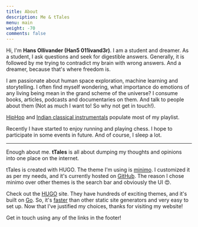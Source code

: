 ```yaml
---
title: About
description: Me & tTales
menu: main
weight: -70
comments: false
---
```


Hi, I'm **Hans Ollivander (Han5 011ivand3r)**. I am a student and dreamer. As a student, I ask questions and seek for digestible answers. Generally, it is followed by me trying to contradict my brain with wrong answers. And a dreamer, because that's where freedom is.

I am passionate about human space exploration, machine learning and storytelling. I often find myself wondering, what importance do emotions of any living being mean in the grand scheme of the universe? I consume books, articles, podcasts and documentaries on them. And talk to people about them (Not as much I want to! So why not get in touch!).

[HipHop](https://open.spotify.com/playlist/511WtyKy6Ev7tn1kxUQ8sU?si=kbQezi1pRDG8nEXbWc8BXQ) and [Indian classical instrumentals](https://www.youtube.com/playlist?list=PLGOFan55ulkf5j2-7GA_jm0DlWiHwMXTy) populate most of my playlist.

Recently I have started to enjoy running and playing chess. I hope to participate in some events in future. And of course, I sleep a lot.

___

Enough about me. **tTales** is all about dumping my thoughts and opinions into one place on the internet.

tTales is created with HUGO. The theme I'm using is [minimo](https://themes.gohugo.io/minimo/). I customized it as per my needs, and it's currently hosted on [GitHub](https://github.com/han5-011ivand3r/tTales). The reason I chose minimo over other themes is the search bar and obviously the UI :heart_eyes:.

Check out the [HUGO](https://gohugo.io/) site. They have hundreds of exciting themes, and it's built on [Go](https://en.wikipedia.org/wiki/Go_(programming_language)). So, it's [faster](https://gohugo.io/about/what-is-hugo/#how-fast-is-hugo) than other static site generators and very easy to set up. Now that I’ve justified my choices, thanks for visiting my website!

Get in touch using any of the links in the footer!

